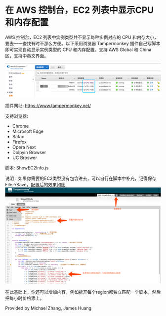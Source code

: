 # 在 AWS 控制台，EC2 列表中显示CPU和内存配置

AWS 控制台，EC2 列表中实例类型并不显示每种实例对应的 CPU 和内存大小，要去一一查找有时不那么方便。以下采用浏览器 Tampermonkey 插件自己写脚本即可实现自动显示实例类型的 CPU 和内存配置。支持 AWS Global 和 China 区，支持中英文界面。  

![AWS控制台EC2列表](./img/img01.png)

插件网址:
https://www.tampermonkey.net/

支持浏览器:
* Chrome
* Microsoft Edge
* Safari
* Firefox
* Opera Next
* Dolpyin Browser
* UC Broswer

脚本:
ShowEC2Info.js

说明：如果你需要的EC2类型没有包含进去，可以自行在脚本中补充，记得保存 File->Save。配置后的效果如图
![Tampermonkey Config](./img/img02.png)

在此基础上，你还可以增加内容，例如拆开每个region都独立匹配一个脚本，然后把每小时价格添上。

Provided by Michael Zhang, James Huang